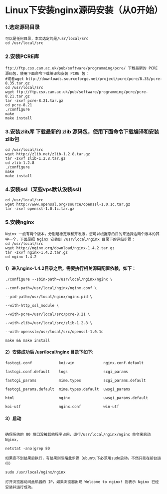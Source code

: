 # Linux下安装nginx源码安装（从0开始）

### 1.选定源码目录

```
可以是任何目录，本文选定的是/usr/local/src
cd /usr/local/src
```

### 2.安装PCRE库

```
ftp://ftp.csx.cam.ac.uk/pub/software/programming/pcre/ 下载最新的 PCRE 源码包，使用下面命令下载编译和安装 PCRE 包：
#或者wget http://downloads.sourceforge.net/project/pcre/pcre/8.35/pcre-8.35.tar.gz
cd /usr/local/src
wget ftp://ftp.csx.cam.ac.uk/pub/software/programming/pcre/pcre-8.21.tar.gz
tar -zxvf pcre-8.21.tar.gz
cd pcre-8.21
./configure
make
make install
```

### 3.安装zlib库  下载最新的 zlib 源码包，使用下面命令下载编译和安装 zlib包

```
cd /usr/local/src
wget http://zlib.net/zlib-1.2.8.tar.gz
tar -zxvf zlib-1.2.8.tar.gz
cd zlib-1.2.8
./configure
make
make install
```

### 4.安装ssl（某些vps默认没装ssl\)

```
cd /usr/local/src
wget http://www.openssl.org/source/openssl-1.0.1c.tar.gz
tar -zxvf openssl-1.0.1c.tar.gz
```

### 5.安装nginx

```
Nginx 一般有两个版本，分别是稳定版和开发版，您可以根据您的目的来选择这两个版本的其中一个，下面是把 Nginx 安装到 /usr/local/nginx 目录下的详细步骤：
cd /usr/local/src
wget http://nginx.org/download/nginx-1.4.2.tar.gz
tar -zxvf nginx-1.4.2.tar.gz
cd nginx-1.4.2
```

#### 1）进入nginx-1.4.2目录之后，需要执行相关源码配置依赖，如下：

```
./configure --sbin-path=/usr/local/nginx/nginx \

--conf-path=/usr/local/nginx/nginx.conf \

--pid-path=/usr/local/nginx/nginx.pid \

--with-http_ssl_module \

--with-pcre=/usr/local/src/pcre-8.21 \

--with-zlib=/usr/local/src/zlib-1.2.8 \

--with-openssl=/usr/local/src/openssl-1.0.1c

make && make install
```

#### 2）安装成功后 /usr/local/nginx 目录下如下:

```
fastcgi.conf            koi-win             nginx.conf.default

fastcgi.conf.default    logs                scgi_params

fastcgi_params          mime.types          scgi_params.default

fastcgi_params.default  mime.types.default  uwsgi_params

html                    nginx               uwsgi_params.default

koi-utf                 nginx.conf          win-utf
```

#### 3）启动

```

确保系统的 80 端口没被其他程序占用，运行/usr/local/nginx/nginx 命令来启动 Nginx，

netstat -ano|grep 80

如果查不到结果后执行，有结果则忽略此步骤（ubuntu下必须用sudo启动，不然只能在前台运行）

sudo /usr/local/nginx/nginx

打开浏览器访问此机器的 IP，如果浏览器出现 Welcome to nginx! 则表示 Nginx 已经安装并运行成功。
```







